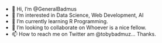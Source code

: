 - 👋 Hi, I’m @GeneralBadmus
- 👀 I’m interested in Data Science, Web Development, AI
- 🌱 I’m currently learning R Programming.
- 💞️ I’m looking to collaborate on Whoever is a nice fellow.
- 📫 How to reach me on Twitter am @tobybadmuz... Thanks.

<!---
GeneralBadmus/GeneralBadmus is a ✨ special ✨ repository because its `README.md` (this file) appears on your GitHub profile.
You can click the Preview link to take a look at your changes.
--->
